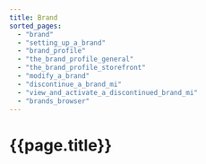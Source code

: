 ```yaml
---
title: Brand
sorted_pages:
  - "brand"
  - "setting_up_a_brand"
  - "brand_profile"
  - "the_brand_profile_general"
  - "the_brand_profile_storefront"
  - "modify_a_brand"
  - "discontinue_a_brand_mi"
  - "view_and_activate_a_discontinued_brand_mi"
  - "brands_browser"
---
```

# {{page.title}}
